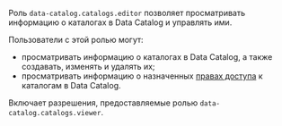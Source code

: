 Роль `data-catalog.catalogs.editor` позволяет просматривать информацию о каталогах в Data Catalog и управлять ими.

Пользователи с этой ролью могут:
* просматривать информацию о каталогах в Data Catalog, а также создавать, изменять и удалять их;
* просматривать информацию о назначенных [правах доступа](../../../iam/concepts/access-control/index.md) к каталогам в Data Catalog.

Включает разрешения, предоставляемые ролью `data-catalog.catalogs.viewer`.
